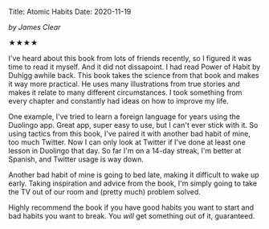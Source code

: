 Title: Atomic Habits
Date: 2020-11-19

_by James Clear_

★★★★

I've heard about this book from lots of friends recently, so I figured it was time to read it myself. And it did not dissapoint. I had read Power of Habit by Duhigg awhile back. This book takes the science from that book and makes it way more practical. He uses many illustrations from true stories and makes it relate to many different circumstances. I took something from every chapter and constantly had ideas on how to improve my life.

One example, I've tried to learn a foreign language for years using the Duolingo app. Great app, super easy to use, but I can't ever stick with it. So using tactics from this book, I've paired it with another bad habit of mine, too much Twitter. Now I can only look at Twitter if I've done at least one lesson in Duolingo that day. So far I'm on a 14-day streak, I'm better at Spanish, and Twitter usage is way down.

Another bad habit of mine is going to bed late, making it difficult to wake up early. Taking inspiration and advice from the book, I'm simply going to take the TV out of our room and (pretty much) problem solved.

Highly recommend the book if you have good habits you want to start and bad habits you want to break. You _will_ get something out of it, guaranteed.
